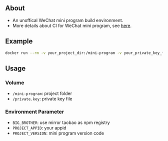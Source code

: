 ## About

* An unoffical WeChat mini program build environment.
* More details about CI for WeChat mini program, see [here](https://developers.weixin.qq.com/miniprogram/dev/devtools/ci.html).

## Example

```sh
docker run --rm -v your_project_dir:/mini-program -v your_private_key_file.key:/private.key -e PROJECT_APPID=your_appid zill057:wechat-mini-program-build
```

## Usage

### Volume

- `/mini-program`: project folder
- `/private.key`: private key file

### Environment Parameter

- `BIG_BROTHER`: use mirror taobao as npm registry
- `PROJECT_APPID`: your appid
- `PROJECT_VERSION`: mini program version code
